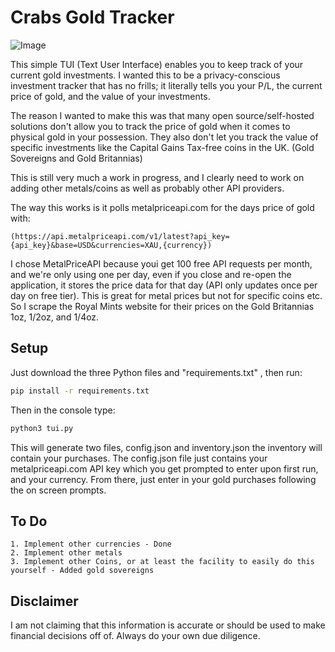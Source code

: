 # Crabs Gold Tracker

![Image](https://github.com/user-attachments/assets/bd88dafe-4ab7-4e09-abd0-3feaed3aa122) 

This simple TUI (Text User Interface) enables you to keep track of your current gold investments. I wanted this to be a privacy-conscious investment tracker that has no frills; it literally tells you your P/L, the current price of gold, and the value of your investments.

The reason I wanted to make this was that many open source/self-hosted solutions don't allow you to track the price of gold when it comes to physical gold in your possession. They also don't let you track the value of specific investments like the Capital Gains Tax-free coins in the UK. (Gold Sovereigns and Gold Britannias)

This is still very much a work in progress, and I clearly need to work on adding other metals/coins as well as probably other API providers.

The way this works is it polls metalpriceapi.com for the days price of gold with:
```
(https://api.metalpriceapi.com/v1/latest?api_key={api_key}&base=USD&currencies=XAU,{currency})
```
I chose MetalPriceAPI because youi get 100 free API requests per month, and we're only using one per day, even if you close and re-open the application, it stores the price data for that day (API only updates once per day on free tier).
This is great for metal prices but not for specific coins etc.
So I scrape the Royal Mints website for their prices on the Gold Britannias 1oz, 1/2oz, and 1/4oz.

## Setup

Just download the three Python files and "requirements.txt" , then run:
```bash
pip install -r requirements.txt
```
Then in the console type:
```bash
python3 tui.py
```
This will generate two files, config.json and inventory.json
the inventory will contain your purchases.
The config.json file just contains your metalpriceapi.com API key which you get prompted to enter upon first run, and your currency.
From there, just enter in your gold purchases following the on screen prompts.


## To Do
```
1. Implement other currencies - Done
2. Implement other metals
3. Implement other Coins, or at least the facility to easily do this yourself - Added gold sovereigns
```

## Disclaimer
I am not claiming that this information is accurate or should be used to make financial decisions off of. Always do your own due diligence.
